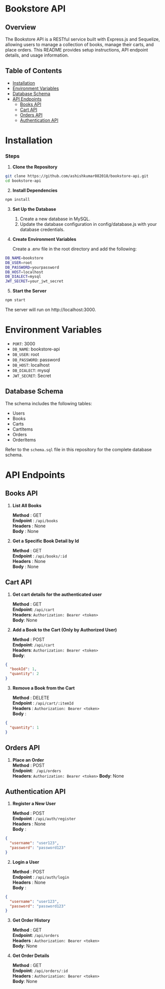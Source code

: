 # Bookstore API

## Overview

The Bookstore API is a RESTful service built with Express.js and Sequelize, allowing users to manage a collection of books, manage their carts, and place orders. This README provides setup instructions, API endpoint details, and usage information.

## Table of Contents

- [Installation](#installation)
- [Environment Variables](#environment-variables)
- [Database Schema](#database-schema)
- [API Endpoints](#api-endpoints)
  - [Books API](#books-api)
  - [Cart API](#cart-api)
  - [Orders API](#orders-api)
  - [Authentication API](#authentication-api)

# Installation

### Steps

1. **Clone the Repository**

```bash
git clone https://github.com/ashishkumar082018/bookstore-api.git
cd bookstore-api
```

2. **Install Dependencies**

```bash
npm install
```

3. **Set Up the Database**

   1. Create a new database in MySQL.
   2. Update the database configuration in config/database.js with your database credentials.

4. **Create Environment Variables**

   Create a .env file in the root directory and add the following:

```bash
DB_NAME=bookstore
DB_USER=root
DB_PASSWORD=yourpassword
DB_HOST=localhost
DB_DIALECT=mysql
JWT_SECRET=your_jwt_secret
```

5.  **Start the Server**

```bash Copy code
npm start
```

The server will run on http://localhost:3000.

# Environment Variables

- `PORT`: 3000
- `DB_NAME`: bookstore-api
- `DB_USER`: root
- `DB_PASSWORD`: password
- `DB_HOST`: localhost
- `DB_DIALECT`: mysql
- `JWT_SECRET`: Secret

## Database Schema

The schema includes the following tables:

- Users
- Books
- Carts
- CartItems
- Orders
- OrderItems

Refer to the `schema.sql` file in this repository for the complete database schema.

# API Endpoints

## Books API

1. **List All Books**

   **Method** : GET  
   **Endpoint** : `/api/books`  
   **Headers** : None  
   **Body** : None

2. **Get a Specific Book Detail by Id**

   **Method** : GET  
   **Endpoint** : `/api/books/:id`  
   **Headers** : None  
   **Body** : None

## Cart API

1. **Get cart details for the authenticated user**

   **Method** : GET  
   **Endpoint**: `/api/cart`  
   **Headers**: `Authorization: Bearer <token>`  
   **Body**: None

2. **Add a Book to the Cart (Only by Authorized User)**

   **Method** : POST  
   **Endpoint**: `/api/cart`  
   **Headers**: `Authorization: Bearer <token>`  
   **Body**:

```json
{
  "bookId": 1,
  "quantity": 2
}
```

3. **Remove a Book from the Cart**

   **Method** : DELETE  
   **Endpoint** : `/api/cart/:itemId`  
   **Headers** : `Authorization: Bearer <token>`  
   **Body** :

```json
{
  "quantity": 1
}
```

## Orders API

1. **Place an Order**    
   **Method** : POST  
   **Endpoint**: ` /api/orders`  
   **Headers**: `Authorization: Bearer <token>` 
   **Body**: None




## Authentication API

1. **Register a New User**

   **Method** : POST  
   **Endpoint** : `/api/auth/register`  
   **Headers** : None  
   **Body** :

```json
{
  "username": "user123",
  "password": "password123"
}
```

2. **Login a User**

   **Method** : POST  
   **Endpoint** : `/api/auth/login`  
   **Headers** : None  
   **Body** :

```json
{
  "username": "user123",
  "password": "password123"
}
```

3. **Get Order History**

   **Method** : GET  
   **Endpoint**: `/api/orders`  
    **Headers** : `Authorization: Bearer <token>`  
    **Body**: None

4. **Get Order Details**

   **Method** : GET  
   **Endpoint**: `/api/orders/:id`  
    **Headers** : `Authorization: Bearer <token>`  
    **Body**: None
